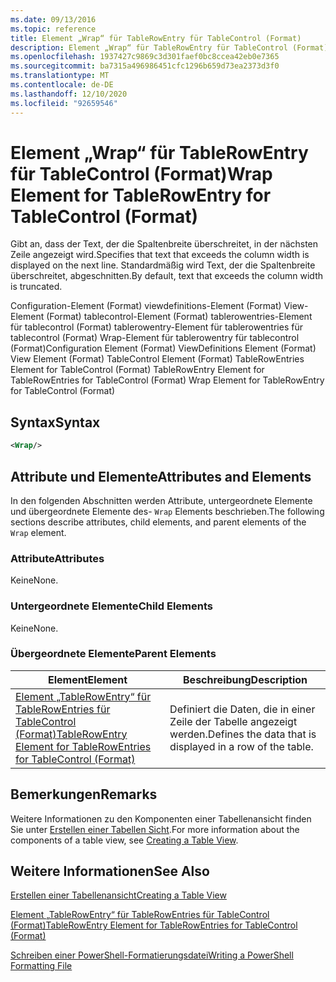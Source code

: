 ```yaml
---
ms.date: 09/13/2016
ms.topic: reference
title: Element „Wrap“ für TableRowEntry für TableControl (Format)
description: Element „Wrap“ für TableRowEntry für TableControl (Format)
ms.openlocfilehash: 1937427c9869c3d301faef0bc8ccea42eb0e7365
ms.sourcegitcommit: ba7315a496986451cfc1296b659d73ea2373d3f0
ms.translationtype: MT
ms.contentlocale: de-DE
ms.lasthandoff: 12/10/2020
ms.locfileid: "92659546"
---
```

# <a name="wrap-element-for-tablerowentry-for-tablecontrol--format"></a><span data-ttu-id="db13c-103">Element „Wrap“ für TableRowEntry für TableControl (Format)</span><span class="sxs-lookup"><span data-stu-id="db13c-103">Wrap Element for TableRowEntry for TableControl  (Format)</span></span>

<span data-ttu-id="db13c-104">Gibt an, dass der Text, der die Spaltenbreite überschreitet, in der nächsten Zeile angezeigt wird.</span><span class="sxs-lookup"><span data-stu-id="db13c-104">Specifies that text that exceeds the column width is displayed on the next line.</span></span> <span data-ttu-id="db13c-105">Standardmäßig wird Text, der die Spaltenbreite überschreitet, abgeschnitten.</span><span class="sxs-lookup"><span data-stu-id="db13c-105">By default, text that exceeds the column width is truncated.</span></span>

<span data-ttu-id="db13c-106">Configuration-Element (Format) viewdefinitions-Element (Format) View-Element (Format) tablecontrol-Element (Format) tablerowentries-Element für tablecontrol (Format) tablerowentry-Element für tablerowentries für tablecontrol (Format) Wrap-Element für tablerowentry für tablecontrol (Format)</span><span class="sxs-lookup"><span data-stu-id="db13c-106">Configuration Element (Format) ViewDefinitions Element (Format) View Element (Format) TableControl Element (Format) TableRowEntries Element for TableControl (Format) TableRowEntry Element for TableRowEntries for TableControl (Format) Wrap Element for TableRowEntry for TableControl (Format)</span></span>

## <a name="syntax"></a><span data-ttu-id="db13c-107">Syntax</span><span class="sxs-lookup"><span data-stu-id="db13c-107">Syntax</span></span>

```xml
<Wrap/>
```

## <a name="attributes-and-elements"></a><span data-ttu-id="db13c-108">Attribute und Elemente</span><span class="sxs-lookup"><span data-stu-id="db13c-108">Attributes and Elements</span></span>

<span data-ttu-id="db13c-109">In den folgenden Abschnitten werden Attribute, untergeordnete Elemente und übergeordnete Elemente des- `Wrap` Elements beschrieben.</span><span class="sxs-lookup"><span data-stu-id="db13c-109">The following sections describe attributes, child elements, and parent elements of the `Wrap` element.</span></span>

### <a name="attributes"></a><span data-ttu-id="db13c-110">Attribute</span><span class="sxs-lookup"><span data-stu-id="db13c-110">Attributes</span></span>

<span data-ttu-id="db13c-111">Keine</span><span class="sxs-lookup"><span data-stu-id="db13c-111">None.</span></span>

### <a name="child-elements"></a><span data-ttu-id="db13c-112">Untergeordnete Elemente</span><span class="sxs-lookup"><span data-stu-id="db13c-112">Child Elements</span></span>

<span data-ttu-id="db13c-113">Keine</span><span class="sxs-lookup"><span data-stu-id="db13c-113">None.</span></span>

### <a name="parent-elements"></a><span data-ttu-id="db13c-114">Übergeordnete Elemente</span><span class="sxs-lookup"><span data-stu-id="db13c-114">Parent Elements</span></span>

|<span data-ttu-id="db13c-115">Element</span><span class="sxs-lookup"><span data-stu-id="db13c-115">Element</span></span>|<span data-ttu-id="db13c-116">Beschreibung</span><span class="sxs-lookup"><span data-stu-id="db13c-116">Description</span></span>|
|-------------|-----------------|
|[<span data-ttu-id="db13c-117">Element „TableRowEntry“ für TableRowEntries für TableControl (Format)</span><span class="sxs-lookup"><span data-stu-id="db13c-117">TableRowEntry Element for TableRowEntries for TableControl (Format)</span></span>](./tablerowentry-element-for-tablerowentries-for-tablecontrol-format.md)|<span data-ttu-id="db13c-118">Definiert die Daten, die in einer Zeile der Tabelle angezeigt werden.</span><span class="sxs-lookup"><span data-stu-id="db13c-118">Defines the data that is displayed in a row of the table.</span></span>|

## <a name="remarks"></a><span data-ttu-id="db13c-119">Bemerkungen</span><span class="sxs-lookup"><span data-stu-id="db13c-119">Remarks</span></span>

<span data-ttu-id="db13c-120">Weitere Informationen zu den Komponenten einer Tabellenansicht finden Sie unter [Erstellen einer Tabellen Sicht](./creating-a-table-view.md).</span><span class="sxs-lookup"><span data-stu-id="db13c-120">For more information about the components of a table view, see [Creating a Table View](./creating-a-table-view.md).</span></span>

## <a name="see-also"></a><span data-ttu-id="db13c-121">Weitere Informationen</span><span class="sxs-lookup"><span data-stu-id="db13c-121">See Also</span></span>

[<span data-ttu-id="db13c-122">Erstellen einer Tabellenansicht</span><span class="sxs-lookup"><span data-stu-id="db13c-122">Creating a Table View</span></span>](./creating-a-table-view.md)

[<span data-ttu-id="db13c-123">Element „TableRowEntry“ für TableRowEntries für TableControl (Format)</span><span class="sxs-lookup"><span data-stu-id="db13c-123">TableRowEntry Element for TableRowEntries for TableControl (Format)</span></span>](./tablerowentry-element-for-tablerowentries-for-tablecontrol-format.md)

[<span data-ttu-id="db13c-124">Schreiben einer PowerShell-Formatierungsdatei</span><span class="sxs-lookup"><span data-stu-id="db13c-124">Writing a PowerShell Formatting File</span></span>](./writing-a-powershell-formatting-file.md)
